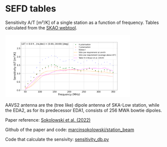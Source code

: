 # SEFD tables
Sensitivity A/T [m²/K] of a single station as a function of frequency. Tables calculated from the [SKAO webtool](http://skalowsensitivitybackup-env.eba-daehsrjt.ap-southeast-2.elasticbeanstalk.com/sensitivity_radec_vs_freq/).

<div align="left">
    <a name="logo"><img src="AAVS2_sensitivity_ra0.00deg_dec_-30.00deg_0.00hours.png" width="400"></img></a>
</div>



AAVS2 antenna are the (tree like) dipole antenna of SKA-Low station, while the EDA2, as for its predecessor EDA1, consists of 256 MWA bowtie dipoles.

Paper reference: [Sokolowski et al. (2022)](https://arxiv.org/abs/2204.05873)

Github of the paper and code: [marcinsokolowski/station_beam](https://github.com/marcinsokolowski/station_beam/tree/master)

Code that calculate the sensivity: [sensitivity_db.py](https://github.com/marcinsokolowski/station_beam/blob/master/python/sensitivity_db.py)
